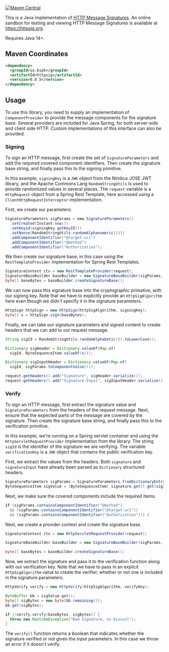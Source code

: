 [![Maven Central](https://maven-badges.herokuapp.com/maven-central/io.bspk/httpsig/badge.svg)](https://maven-badges.herokuapp.com/maven-central/io.bspk/httpsig)

This is a Java implementation of [HTTP Message Signatures](https://www.ietf.org/archive/id/draft-ietf-httpbis-message-signatures-08.html). An online sandbox for testing and viewing HTTP Message Signatures is available at <https://httpsig.org>.

Requires Java 14+.

## Maven Coordinates

``` xml
<dependency>
  <groupId>io.bspk</groupId>
  <artifactId>httpsig</artifactId>
  <version>0.0.5</version>
</dependency>
```

## Usage

To use this library, you need to supply an implementation of `ComponentProvider` to provide the message components for the signature base. Several providers are included for Java Spring, for both server-side and client side HTTP. Custom implementations of this interface can also be provided.

### Signing

To sign an HTTP message, first create the set of `SignatureParameters` and add the required covered component identifiers. Then create the signature base string, and finally pass this to the signing primitive.

In this example, `signingKey` is a `JWK` object from the Nimbus JOSE JWT library, and the Apache Commons Lang `RandomStringUtils` is used to provide randomized values in several places. The `request` variable is a `HttpRequest` object from a Spring Rest Template, here accessed using a `ClientHttpRequestInterceptor` implementation.

First, we create our parameters:

``` java
SignatureParameters sigParams = new SignatureParameters()
  .setCreated(Instant.now())
  .setKeyid(signingKey.getKeyID())
  .setNonce(RandomStringUtils.randomAlphanumeric(13))
  .addComponentIdentifier("@target-uri")
  .addComponentIdentifier("@method")
  .addComponentIdentifier("Authorization");
```

We then create our signature base, in this case using the `RestTemplateProvider` implementation for Spring Rest Templates.

``` java
SignatureContext ctx = new RestTemplateProvider(request);
SignatureBaseBuilder baseBuilder = new SignatureBaseBuilder(sigParams, ctx);
byte[] baseBytes = baseBuilder.createSignatureBase();
```

We can now pass this signature base into the cryptographic primative, with our signing key. Note that we have to explicitly provide an `HttpSigAlgorithm` here even though we didn't specify it in the signature parameters.

``` java
HttpSign httpSign = new HttpSign(httpSigAlgorithm, signingKey);
byte[] s = httpSign.sign(baseBytes);
```

Finally, we can take our signature parameters and signed content to create headers that we can add to our request message.

``` java
String sigId = RandomStringUtils.randomAlphabetic(5).toLowerCase();

Dictionary sigHeader = Dictionary.valueOf(Map.of(
  sigId, ByteSequenceItem.valueOf(s)));

Dictionary sigInputHeader = Dictionary.valueOf(Map.of(
  sigId, sigParams.toComponentValue()));

request.getHeaders().add("Signature", sigHeader.serialize());
request.getHeaders().add("Signature-Input", sigInputHeader.serialize());
```

### Verify

To sign an HTTP message, first extract the signature value and `SignatureParameters` from the headers of the request message. Next, ensure that the expected parts of the message are covered by the signature. Then create the signature base string, and finally pass this to the verification primitive.

In this example, we're running on a Spring servlet container and using the `HttpServletRequestProvider` implementation from the library. The string `sigId` is the identifier of the signature we are verifying. The variable `verificationKey` is a `JWK` object that contains the public verification key.

First, we extract the values from the headers. Both `signature` and `signatureInput` have already been parsed as `Dictionary` structured headers.

``` java
SignatureParameters sigParams = SignatureParameters.fromDictionaryEntry(signatureInput, sigId);
ByteSequenceItem sigValue = (ByteSequenceItem) signature.get().get(sigId);
```

Next, we make sure the covered components include the required items.

``` java
if (sigParams.containsComponentIdentifier("@method")
  && (sigParams.containsComponentIdentifier("@target-uri"))
  && (sigParams.containsComponentIdentifier("Authorization"))) {
```

Next, we create a provider context and create the signature base.

``` java
SignatureContext ctx = new HttpServletRequestProvider(request);

SignatureBaseBuilder baseBuilder = new SignatureBaseBuilder(sigParams, ctx);

byte[] baseBytes = baseBuilder.createSignatureBase();
```

Now, we extract the signature and pass it to the verification function along with our verification key. Note that we have to pass in an explicit `HttpSigAlgorithm` value to create the verifier, whether or not one is included in the signature parameters.

``` java
HttpVerify verify = new HttpVerify(httpSigAlgorithm, verifyKey);

ByteBuffer bb = sigValue.get();
byte[] sigBytes = new byte[bb.remaining()];
bb.get(sigBytes);

if (!verify.verify(baseBytes, sigBytes)) {
  throw new RuntimeException("Bad Signature, no biscuit");
}
```

The `verify()` function returns a boolean that indicates whether the signature verified or not given the input parameters. In this case we throw an error if it doesn't verify.
